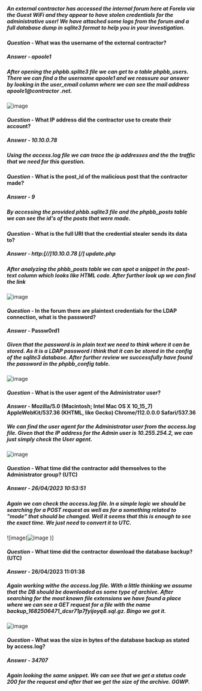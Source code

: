 
##### An external contractor has accessed the internal forum here at Forela via the Guest WiFi and they appear to have stolen credentials for the administrative user! We have attached some logs from the forum and a full database dump in sqlite3 format to help you in your investigation.


#### *Question* - What was the username of the external contractor?

##### *Answer* - apoole1

##### After opening the phpbb.splite3 file we can get to a table phpbb_users. There we can find a the username *apoole1* and we reassure our answer by looking in the user_email column where we can see the mail address *apoole1@contractor .net*. 
![image](![image](https://github.com/irchv/cyber-writeups/assets/100216301/6f1b5cd6-4602-4c27-8845-df244a1fa794)
)

#### *Question* - What IP address did the contractor use to create their account?
#####  *Answer* - 10.10.0.78 
##### Using the access.log file we can trace the ip addresses and the the traffic that we need for this question. 


#### *Question* - What is the post_id of the malicious post that the contractor made?

##### *Answer* - 9 

##### By accessing the provided phbb.sqlite3 file and the phpbb_posts table we can see the id's of the posts that were made. 


#### *Question* - What is the full URI that the credential stealer sends its data to?

##### *Answer* - http:[//]10.10.0.78 [/] update.php 

##### After analyzing the phbb_posts table we can spot a snippet in the post-text column which looks like HTML code. After further look up we can find the link 
![image](![image](https://github.com/irchv/cyber-writeups/assets/100216301/dbe810fc-794d-4071-835f-f017c09640fc)
)


#### *Question* - In the forum there are plaintext credentials for the LDAP connection, what is the password?

#### *Answer* - Passw0rd1 

##### Given that the password is in plain text we need to think where it can be stored. As it is a LDAP password i think that it can be stored in the config of the sqlite3 database. After further review we successfully have found the password in the phpbb_config table.  
![image](![image](https://github.com/irchv/cyber-writeups/assets/100216301/78585191-092f-43e6-b945-3c124b9ef4c4)
)


#### *Question* - What is the user agent of the Administrator user?

#### *Answer* - Mozilla/5.0 (Macintosh; Intel Mac OS X 10_15_7) AppleWebKit/537.36 (KHTML, like Gecko) Chrome/112.0.0.0 Safari/537.36

##### We can find the user agent for the Administrator user from the access.log file. Given that the IP address for the Admin user is 10.255.254.2, we can just simply check the User agent. 
![image](![image](https://github.com/irchv/cyber-writeups/assets/100216301/66943b8c-e3d7-4cd5-88f6-40824d091716)
)


#### *Question* - What time did the contractor add themselves to the Administrator group? (UTC)

##### *Answer* - 26/04/2023 10:53:51 

##### Again we can check the access.log file. In a simple logic we should be searching for a POST request as well as for a something related to "mode" that should be changed. Well it seems that this is enough to see the exact time. We just need to convert it to UTC. 
![image(![image](https://github.com/irchv/cyber-writeups/assets/100216301/3f7f9e23-9dcc-49d7-ba1c-7677e930b1af)
)]

#### *Question* - What time did the contractor download the database backup? (UTC)

#### *Answer* - 26/04/2023 11:01:38 

##### Again working withe the access.log file. With a little thinking we assume that the DB should be downloaded as some type of archive. After searching for the most known file extensions we have found a place where we can see a GET request for a file with the name  backup_1682506471_dcsr71p7fyijoyq8.sql.gz. Bingo we got it. 
![image](![image](https://github.com/irchv/cyber-writeups/assets/100216301/689f117c-5d6b-4fbd-9a73-c0466f4f7451)
)

#### *Question* - What was the size in bytes of the database backup as stated by access.log?

##### *Answer* - 34707

##### Again looking the same snippet. We can see that we get a status code 200 for the request and after that we get the size of the archive. GGWP.
